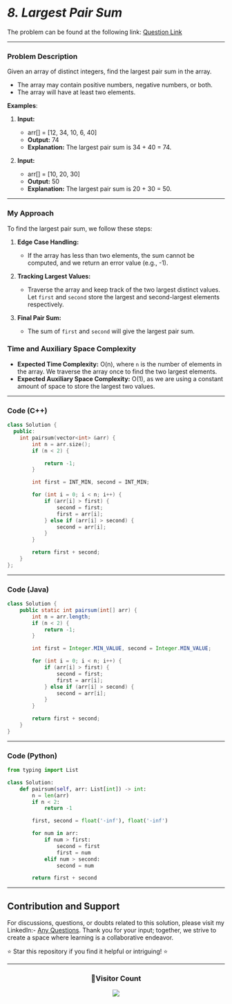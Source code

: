 # _8. Largest Pair Sum_

The problem can be found at the following link: [Question Link](https://www.geeksforgeeks.org/problems/pair-sum--120604/1)

---

### Problem Description

Given an array of distinct integers, find the largest pair sum in the array.

- The array may contain positive numbers, negative numbers, or both.
- The array will have at least two elements.

**Examples**:

1. **Input:**

   - arr[] = [12, 34, 10, 6, 40]
   - **Output:** 74
   - **Explanation:** The largest pair sum is 34 + 40 = 74.

2. **Input:**
   - arr[] = [10, 20, 30]
   - **Output:** 50
   - **Explanation:** The largest pair sum is 20 + 30 = 50.

---

### My Approach

To find the largest pair sum, we follow these steps:

1. **Edge Case Handling:**

   - If the array has less than two elements, the sum cannot be computed, and we return an error value (e.g., -1).

2. **Tracking Largest Values:**
   - Traverse the array and keep track of the two largest distinct values. Let `first` and `second` store the largest and second-largest elements respectively.
3. **Final Pair Sum:**
   - The sum of `first` and `second` will give the largest pair sum.

### Time and Auxiliary Space Complexity

- **Expected Time Complexity:** O(n), where `n` is the number of elements in the array. We traverse the array once to find the two largest elements.
- **Expected Auxiliary Space Complexity:** O(1), as we are using a constant amount of space to store the largest two values.

---

### Code (C++)

```cpp
class Solution {
  public:
    int pairsum(vector<int> &arr) {
        int n = arr.size();
        if (n < 2) {

            return -1;
        }

        int first = INT_MIN, second = INT_MIN;

        for (int i = 0; i < n; i++) {
            if (arr[i] > first) {
                second = first;
                first = arr[i];
            } else if (arr[i] > second) {
                second = arr[i];
            }
        }

        return first + second;
    }
};
```

---

### Code (Java)

```java
class Solution {
    public static int pairsum(int[] arr) {
        int n = arr.length;
        if (n < 2) {
            return -1;
        }

        int first = Integer.MIN_VALUE, second = Integer.MIN_VALUE;

        for (int i = 0; i < n; i++) {
            if (arr[i] > first) {
                second = first;
                first = arr[i];
            } else if (arr[i] > second) {
                second = arr[i];
            }
        }

        return first + second;
    }
}
```

---

### Code (Python)

```python
from typing import List

class Solution:
    def pairsum(self, arr: List[int]) -> int:
        n = len(arr)
        if n < 2:
            return -1

        first, second = float('-inf'), float('-inf')

        for num in arr:
            if num > first:
                second = first
                first = num
            elif num > second:
                second = num

        return first + second
```

---

## Contribution and Support

For discussions, questions, or doubts related to this solution, please visit my LinkedIn:- [Any Questions](https://www.linkedin.com/in/patel-hetkumar-sandipbhai-8b110525a/). Thank you for your input; together, we strive to create a space where learning is a collaborative endeavor.

⭐ Star this repository if you find it helpful or intriguing! ⭐

---

<div align=center>
  <h3><b>📍Visitor Count</b></h3>
</div>

<p align="center" >   
  <img src="https://profile-counter.glitch.me/Hunterdii/count.svg" />  
</p>
